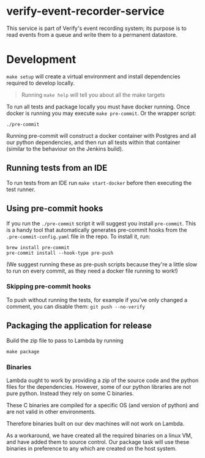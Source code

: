 # verify-event-recorder-service
This service is part of Verify's event recording system; its purpose is to read events from a queue and write them to a
 permanent datastore.

# Development
```make setup``` will create a virtual environment and install dependencies required to develop locally.

> Running ```make help``` will tell you about all the make targets

To run all tests and package locally you must have docker running. Once docker is running you may execute
```make pre-commit```.
Or the wrapper script:
```
./pre-commit
```

Running pre-commit will construct a docker container with Postgres and all our python dependencies, and then run all
tests within that container (similar to the behaviour on the Jenkins build).

## Running tests from an IDE

To run tests from an IDE run ```make start-docker``` before then executing the test runner.

## Using pre-commit hooks

If you run the `./pre-commit` script it will suggest you install `pre-commit`.
This is a handy tool that automatically generates pre-commit hooks from the
`.pre-commit-config.yaml` file in the repo.  To install it, run:

```
brew install pre-commit
pre-commit install --hook-type pre-push
```

(We suggest running these as pre-push scripts because they're a little slow to run on every commit,
as they need a docker file running to work!)

### Skipping pre-commit hooks

To push without running the tests, for example if you've only changed a comment, you can disable them:
`git push --no-verify`

## Packaging the application for release
Build the zip file to pass to Lambda by running
```
make package
```

### Binaries
Lambda ought to work by providing a zip of the source code and the python files for the dependencies.
However, some of our python libraries are not pure python. Instead they rely on some C binaries.

These C binaries are compiled for a specific OS (and version of python) and are not valid in other environments.

Therefore binaries built on our dev machines will not work on Lambda.

As a workaround, we have created all the required binaries on a linux VM, and have added them to source control. Our 
package task will use these binaries in preference to any which are created on the host system.

